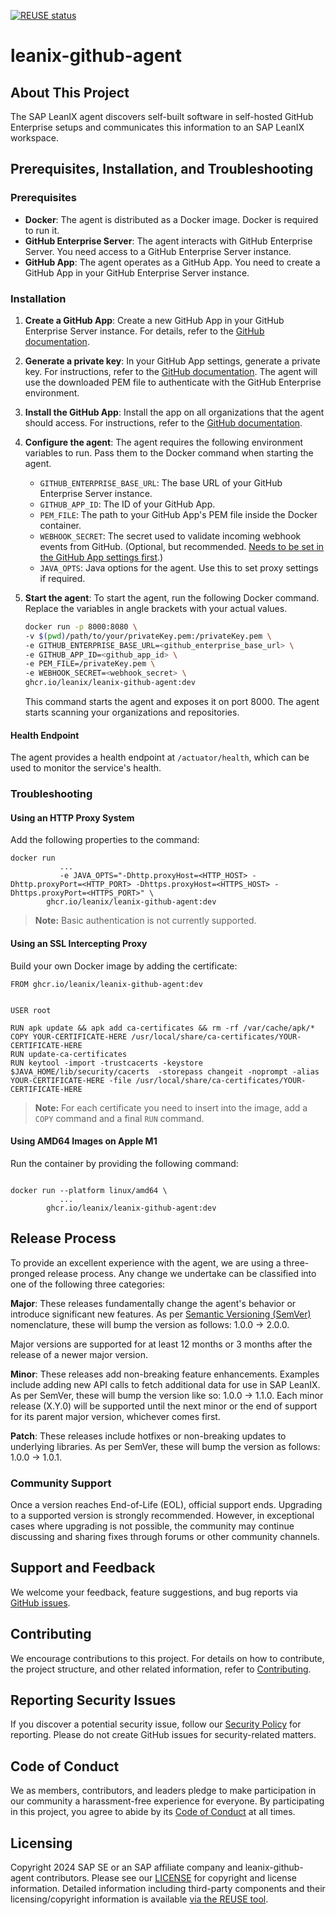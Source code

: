[![REUSE status](https://api.reuse.software/badge/github.com/leanix/leanix-github-agent)](https://api.reuse.software/info/github.com/leanix/leanix-github-agent)

# leanix-github-agent

## About This Project

The SAP LeanIX agent discovers self-built software in self-hosted GitHub Enterprise setups and communicates this information to an SAP LeanIX workspace.

## Prerequisites, Installation, and Troubleshooting

### Prerequisites

- **Docker**: The agent is distributed as a Docker image. Docker is required to run it.
- **GitHub Enterprise Server**: The agent interacts with GitHub Enterprise Server. You need access to a GitHub Enterprise Server instance.
- **GitHub App**: The agent operates as a GitHub App. You need to create a GitHub App in your GitHub Enterprise Server instance.

### Installation

1. **Create a GitHub App**: Create a new GitHub App in your GitHub Enterprise Server instance. For details, refer to the [GitHub documentation](https://docs.github.com/en/apps/creating-github-apps/about-creating-github-apps/about-creating-github-apps).

2. **Generate a private key**: In your GitHub App settings, generate a private key. For instructions, refer to the [GitHub documentation](https://docs.github.com/en/enterprise-cloud@latest/apps/creating-github-apps/authenticating-with-a-github-app/managing-private-keys-for-github-apps). The agent will use the downloaded PEM file to authenticate with the GitHub Enterprise environment.

3. **Install the GitHub App**: Install the app on all organizations that the agent should access. For instructions, refer to the [GitHub documentation](https://docs.github.com/en/apps/using-github-apps/installing-your-own-github-app).

4. **Configure the agent**: The agent requires the following environment variables to run. Pass them to the Docker command when starting the agent.

    - `GITHUB_ENTERPRISE_BASE_URL`: The base URL of your GitHub Enterprise Server instance.
    - `GITHUB_APP_ID`: The ID of your GitHub App.
    - `PEM_FILE`: The path to your GitHub App's PEM file inside the Docker container.
    - `WEBHOOK_SECRET`: The secret used to validate incoming webhook events from GitHub. (Optional, but recommended. [Needs to be set in the GitHub App settings first](https://docs.github.com/en/enterprise-server@3.8/webhooks/using-webhooks/validating-webhook-deliveries).)
    - `JAVA_OPTS`: Java options for the agent. Use this to set proxy settings if required.

5. **Start the agent**: To start the agent, run the following Docker command. Replace the variables in angle brackets with your actual values.

    ```bash
    docker run -p 8000:8080 \
    -v $(pwd)/path/to/your/privateKey.pem:/privateKey.pem \
    -e GITHUB_ENTERPRISE_BASE_URL=<github_enterprise_base_url> \
    -e GITHUB_APP_ID=<github_app_id> \
    -e PEM_FILE=/privateKey.pem \
    -e WEBHOOK_SECRET=<webhook_secret> \
    ghcr.io/leanix/leanix-github-agent:dev
    ```

   This command starts the agent and exposes it on port 8000. The agent starts scanning your organizations and repositories.

#### Health Endpoint

The agent provides a health endpoint at `/actuator/health`, which can be used to monitor the service's health.


### Troubleshooting

#### Using an HTTP Proxy System

Add the following properties to the command:

```console
docker run 
           ...
           -e JAVA_OPTS="-Dhttp.proxyHost=<HTTP_HOST> -Dhttp.proxyPort=<HTTP_PORT> -Dhttps.proxyHost=<HTTPS_HOST> -Dhttps.proxyPort=<HTTPS_PORT>" \
        ghcr.io/leanix/leanix-github-agent:dev
```

> **Note:** Basic authentication is not currently supported.

#### Using an SSL Intercepting Proxy

Build your own Docker image by adding the certificate:

```console
FROM ghcr.io/leanix/leanix-github-agent:dev


USER root

RUN apk update && apk add ca-certificates && rm -rf /var/cache/apk/*
COPY YOUR-CERTIFICATE-HERE /usr/local/share/ca-certificates/YOUR-CERTIFICATE-HERE
RUN update-ca-certificates 
RUN keytool -import -trustcacerts -keystore $JAVA_HOME/lib/security/cacerts  -storepass changeit -noprompt -alias YOUR-CERTIFICATE-HERE -file /usr/local/share/ca-certificates/YOUR-CERTIFICATE-HERE

```

> **Note:** For each certificate you need to insert into the image, add a `COPY` command and a final `RUN` command.

#### Using AMD64 Images on Apple M1

Run the container by providing the following command:

```console

docker run --platform linux/amd64 \
           ...
        ghcr.io/leanix/leanix-github-agent:dev
```
## Release Process
To provide an excellent experience with the agent, we are using a three-pronged release process. Any change we undertake can be classified into one of the following three categories:

**Major**: These releases fundamentally change the agent's behavior or introduce significant new features. As per [Semantic Versioning (SemVer)](https://semver.org/) nomenclature, these will bump the version as follows: 1.0.0 → 2.0.0.

Major versions are supported for at least 12 months or 3 months after the release of a newer major version.

**Minor**: These releases add non-breaking feature enhancements. Examples include adding new API calls to fetch additional data for use in SAP LeanIX. As per SemVer, these will bump the version like so: 1.0.0 → 1.1.0.
Each minor release (X.Y.0) will be supported until the next minor or the end of support for its parent major version, whichever comes first.

**Patch**: These releases include hotfixes or non-breaking updates to underlying libraries. As per SemVer, these will bump the version as follows: 1.0.0 → 1.0.1.

### Community Support

Once a version reaches End-of-Life (EOL), official support ends. Upgrading to a supported version is strongly recommended. However, in exceptional cases where upgrading is not possible, the community may continue discussing and sharing fixes through forums or other community channels.

## Support and Feedback

We welcome your feedback, feature suggestions, and bug reports via [GitHub issues](https://github.com/leanix/leanix-github-agent/issues).

## Contributing

We encourage contributions to this project. For details on how to contribute, the project structure, and other related information, refer to [Contributing](CONTRIBUTING.md).

## Reporting Security Issues

If you discover a potential security issue, follow our [Security Policy](https://github.com/leanix/leanix-github-agent/security/policy) for reporting. Please do not create GitHub issues for security-related matters.

## Code of Conduct

We as members, contributors, and leaders pledge to make participation in our community a harassment-free experience for everyone. By participating in this project, you agree to abide by its [Code of Conduct](https://github.com/SAP/.github/blob/main/CODE_OF_CONDUCT.md) at all times.

## Licensing

Copyright 2024 SAP SE or an SAP affiliate company and leanix-github-agent contributors. Please see our [LICENSE](LICENSE) for copyright and license information. Detailed information including third-party components and their licensing/copyright information is available [via the REUSE tool](https://api.reuse.software/info/github.com/leanix/leanix-github-agent).
